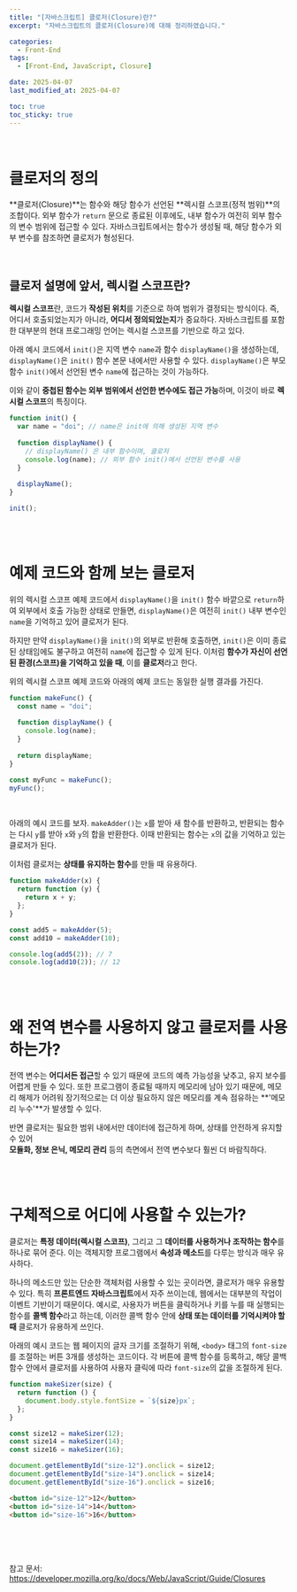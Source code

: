 ```yaml
---
title: "[자바스크립트] 클로저(Closure)란?"
excerpt: "자바스크립트의 클로저(Closure)에 대해 정리하였습니다."

categories:
  - Front-End
tags:
  - [Front-End, JavaScript, Closure]

date: 2025-04-07
last_modified_at: 2025-04-07

toc: true
toc_sticky: true
---
```


<br />

# 클로저의 정의
**클로저(Closure)**는 함수와 해당 함수가 선언된 **렉시컬 스코프(정적 범위)**의 조합이다. 외부 함수가 `return` 문으로 종료된 이후에도, 내부 함수가 여전히 외부 함수의 변수 범위에 접근할 수 있다.
자바스크립트에서는 함수가 생성될 때, 해당 함수가 외부 변수를 참조하면 클로저가 형성된다.

<br />

## 클로저 설명에 앞서, 렉시컬 스코프란?
**렉시컬 스코프**란, 코드가 **작성된 위치**를 기준으로 하여 범위가 결정되는 방식이다. 즉, 어디서 호출되었는지가 아니라, **어디서 정의되었는지**가 중요하다. 자바스크립트를 포함한 대부분의 현대 프로그래밍 언어는 렉시컬 스코프를 기반으로 하고 있다.

아래 예시 코드에서 `init()`은 지역 변수 `name`과 함수 `displayName()`을 생성하는데, `displayName()`은 `init()` 함수 본문 내에서만 사용할 수 있다. `displayName()`은 부모 함수 `init()`에서 선언된 변수 `name`에 접근하는 것이 가능하다. 

이와 같이 **중첩된 함수는 외부 범위에서 선언한 변수에도 접근 가능**하며, 이것이 바로 **렉시컬 스코프**의 특징이다.

```javascript
function init() {
  var name = "doi"; // name은 init에 의해 생성된 지역 변수
  
  function displayName() {
    // displayName() 은 내부 함수이며, 클로저
    console.log(name); // 외부 함수 init()에서 선언된 변수를 사용
  }
  
  displayName();
}

init();
```

<br />
<br />

# 예제 코드와 함께 보는 클로저

위의 렉시컬 스코프 예제 코드에서 `displayName()`을 `init()` 함수 바깥으로 `return`하여 외부에서 호출 가능한 상태로 만들면, `displayName()`은 여전히 `init()` 내부 변수인 `name`을 기억하고 있어 클로저가 된다.

하지만 만약 `displayName()`을 `init()`의 외부로 반환해 호출하면, `init()`은 이미 종료된 상태임에도 불구하고 여전히 `name`에 접근할 수 있게 된다. 이처럼 **함수가 자신이 선언된 환경(스코프)을 기억하고 있을 때**, 이를 **클로저**라고 한다.

위의 렉시컬 스코프 예제 코드와 아래의 예제 코드는 동일한 실행 결과를 가진다.

```javascript
function makeFunc() {
  const name = "doi";
  
  function displayName() {
    console.log(name);
  }
  
  return displayName;
}

const myFunc = makeFunc();
myFunc();
```

<br />

아래의 예시 코드를 보자. `makeAdder()`는 `x`를 받아 새 함수를 반환하고, 반환되는 함수는 다시 `y`를 받아 `x`와 `y`의 합을 반환한다. 이때 반환되는 함수는 `x`의 값을 기억하고 있는 클로저가 된다.

이처럼 클로저는 **상태를 유지하는 함수**를 만들 때 유용하다.

```javascript
function makeAdder(x) {
  return function (y) {
    return x + y;
  };
}

const add5 = makeAdder(5);
const add10 = makeAdder(10);

console.log(add5(2)); // 7
console.log(add10(2)); // 12
```

<br />
<br />

# 왜 전역 변수를 사용하지 않고 클로저를 사용하는가?
전역 변수는 **어디서든 접근**할 수 있기 때문에 코드의 예측 가능성을 낮추고, 유지 보수를 어렵게 만들 수 있다. 또한 프로그램이 종료될 때까지 메모리에 남아 있기 때문에, 메모리 해제가 어려워 장기적으로는 더 이상 필요하지 않은 메모리를 계속 점유하는 **'메모리 누수'**가 발생할 수 있다.

반면 클로저는 필요한 범위 내에서만 데이터에 접근하게 하며, 상태를 안전하게 유지할 수 있어  
**모듈화, 정보 은닉, 메모리 관리** 등의 측면에서 전역 변수보다 훨씬 더 바람직하다.

<br />
<br />

# 구체적으로 어디에 사용할 수 있는가?
클로저는 **특정 데이터(렉시컬 스코프)**, 그리고 그 **데이터를 사용하거나 조작하는 함수**를 하나로 묶어 준다. 이는 객체지향 프로그램에서 **속성과 메소드**를 다루는 방식과 매우 유사하다. 

하나의 메소드만 있는 단순한 객체처럼 사용할 수 있는 곳이라면, 클로저가 매우 유용할 수 있다. 특히 **프론트엔드 자바스크립트**에서 자주 쓰이는데, 웹에서는 대부분의 작업이 이벤트 기반이기 때문이다. 예시로, 사용자가 버튼을 클릭하거나 키를 누를 때 실행되는 함수를 **콜백 함수**라고 하는데, 이러한 콜백 함수 안에 **상태 또는 데이터를 기억시켜야 할 때** 클로저가 유용하게 쓰인다.

아래의 예시 코드는 웹 페이지의 글자 크기를 조절하기 위해, `<body>` 태그의 `font-size`를 조절하는 버튼 3개를 생성하는 코드이다. 각 버튼에 콜백 함수를 등록하고, 해당 콜백 함수 안에서 클로저를 사용하여 사용자 클릭에 따라 `font-size`의 값을 조절하게 된다.

```javascript
function makeSizer(size) {
  return function () {
    document.body.style.fontSize = `${size}px`;
  };
}

const size12 = makeSizer(12);
const size14 = makeSizer(14);
const size16 = makeSizer(16);

document.getElementById("size-12").onclick = size12;
document.getElementById("size-14").onclick = size14;
document.getElementById("size-16").onclick = size16;
```

```html
<button id="size-12">12</button>
<button id="size-14">14</button>
<button id="size-16">16</button>
```

<br />
<br />
<br />

참고 문서: https://developer.mozilla.org/ko/docs/Web/JavaScript/Guide/Closures